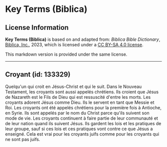 # Key Terms (Biblica)

## License Information

**Key Terms (Biblica)** is based on and adapted from: _Biblica Bible Dictionary_, [Biblica, Inc.](https://www.biblica.com/), 2023, which is licensed under a [CC BY-SA 4.0 license](https://creativecommons.org/licenses/by-sa/4.0/legalcode.en).

This markdown version is provided under the same license.



--------------------------------

## Croyant (id: 133329)

Quelqu'un qui croit en Jésus\-Christ et qui le suit. Dans le Nouveau Testament, les croyants sont aussi appelés chrétiens. Ils croient que Jésus de Nazareth est le Fils de Dieu qui est ressuscité d'entre les morts. Les croyants adorent Jésus comme Dieu. Ils le servent en tant que Messie et Roi. Les croyants ont été appelés chrétiens pour la première fois à Antioche, en Syrie. Ils sont appelés par le nom du Christ parce qu'ils suivent son mode de vie. Les croyants continuent à faire partie de leur communauté et de leur nation quand ils suivent Jésus. Ils gardent les lois et les pratiques de leur groupe, sauf si ces lois et ces pratiques vont contre ce que Jésus a enseigné. Cela est vrai pour les croyants juifs comme pour les croyants qui ne sont pas juifs.


